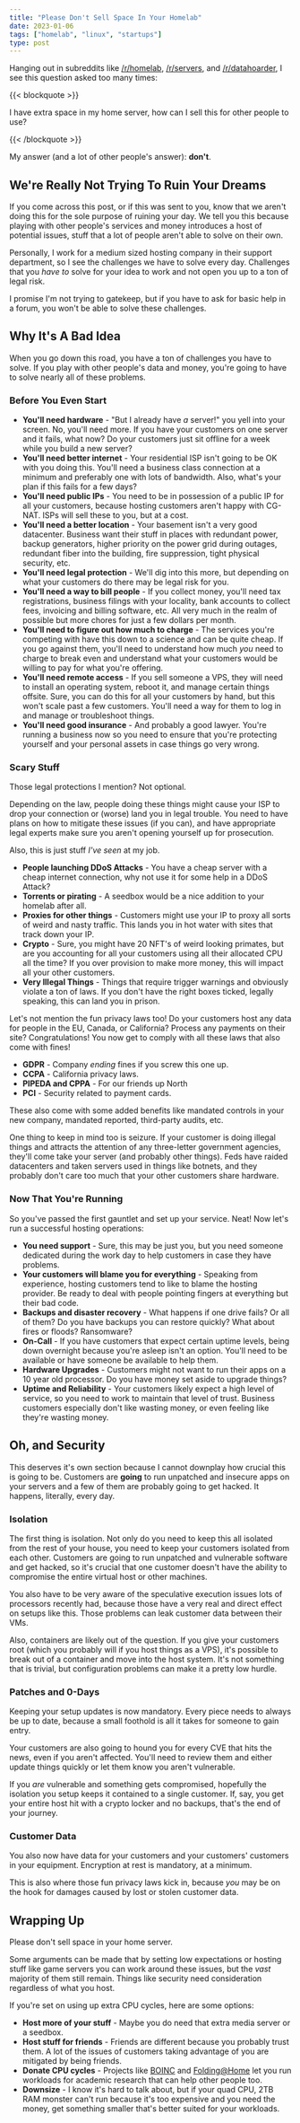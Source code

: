 ```yaml
---
title: "Please Don't Sell Space In Your Homelab"
date: 2023-01-06
tags: ["homelab", "linux", "startups"]
type: post
---
```


Hanging out in subreddits like [/r/homelab](https://reddit.com/r/homelab/),
[/r/servers](https://reddit.com/r/servers), and
[/r/datahoarder](https://reddit.com/r/datahoarder), I see this question asked
too many times:

{{< blockquote >}}

I have extra space in my home server, how can I sell this for other people to
use?

{{< /blockquote >}}

My answer (and a lot of other people's answer): **don't**.

## We're Really Not Trying To Ruin Your Dreams

If you come across this post, or if this was sent to you, know that we aren't
doing this for the sole purpose of ruining your day.  We tell you this because
playing with other people's services and money introduces a host of potential
issues, stuff that a lot of people aren't able to solve on their own.

Personally, I work for a medium sized hosting company in their support
department, so I see the challenges we have to solve every day.  Challenges that
you _have to_ solve for your idea to work and not open you up to a ton of legal
risk.

I promise I'm not trying to gatekeep, but if you have to ask for basic help in a
forum, you won't be able to solve these challenges.

## Why It's A Bad Idea

When you go down this road, you have a ton of challenges you have to solve.  If
you play with other people's data and money, you're going to have to solve
nearly all of these problems.

### Before You Even Start

* **You'll need hardware** - "But I already have _a_ server!" you yell into your
  screen.  No, you'll need more.  If you have your customers on one server and
  it fails, what now?  Do your customers just sit offline for a week while you
  build a new server?
* **You'll need better internet** - Your residential ISP isn't going to be OK
  with you doing this.  You'll need a business class connection at a minimum and
  preferably one with lots of bandwidth.  Also, what's your plan if this fails
  for a few days?
* **You'll need public IPs** - You need to be in possession of a public IP for
  all your customers, because hosting customers aren't happy with CG-NAT.  ISPs
  will sell these to you, but at a cost.
* **You'll need a better location** - Your basement isn't a very good
  datacenter.  Business want their stuff in places with redundant power, backup
  generators, higher priority on the power grid during outages, redundant fiber
  into the building, fire suppression, tight physical security, etc.
* **You'll need legal protection** - We'll dig into this more, but depending on
  what your customers do there may be legal risk for you.
* **You'll need a way to bill people** - If you collect money, you'll need tax
  registrations, business filings with your locality, bank accounts to collect
  fees, invoicing and billing software, etc.  All very much in the realm of
  possible but more chores for just a few dollars per month.
* **You'll need to figure out how much to charge** - The services you're
  competing with have this down to a science and can be quite cheap.  If you go
  against them, you'll need to understand how much _you_ need to charge to break
  even and understand what your customers would be willing to pay for what
  you're offering.
* **You'll need remote access** - If you sell someone a VPS, they will need to
  install an operating system, reboot it, and manage certain things offsite.
  Sure, you can do this for all your customers by hand, but this won't scale
  past a few customers.  You'll need a way for them to log in and manage or
  troubleshoot things.
* **You'll need good insurance** - And probably a good lawyer.  You're running a
  business now so you need to ensure that you're protecting yourself and your
  personal assets in case things go very wrong.

### Scary Stuff

Those legal protections I mention?  Not optional.

Depending on the law, people doing these things might cause your ISP to drop
your connection or (worse) land you in legal trouble.  You need to have plans on
how to mitigate these issues (if you can), and have appropriate legal experts
make sure you aren't opening yourself up for prosecution.

Also, this is just stuff _I've seen_ at my job.

* **People launching DDoS Attacks** - You have a cheap server with a cheap
  internet connection, why not use it for some help in a DDoS Attack?
* **Torrents or pirating** - A seedbox would be a nice addition to your homelab
  after all.
* **Proxies for other things** - Customers might use your IP to proxy all sorts
  of weird and nasty traffic.  This lands you in hot water with sites that track
  down your IP.
* **Crypto** - Sure, you might have 20 NFT's of weird looking primates, but are
  you accounting for all your customers using all their allocated CPU all the
  time?  If you over provision to make more money, this will impact all your
  other customers.
* **Very Illegal Things** - Things that require trigger warnings and obviously
  violate a ton of laws.  If you don't have the right boxes ticked, legally
  speaking, this can land you in prison.

Let's not mention the fun privacy laws too!  Do your customers host any data for
people in the EU, Canada, or California?  Process any payments on their site?
Congratulations! You now get to comply with all these laws that also come with
fines!

* **GDPR** - Company _ending_ fines if you screw this one up.
* **CCPA** - California privacy laws.
* **PIPEDA and CPPA** - For our friends up North
* **PCI** - Security related to payment cards.

These also come with some added benefits like mandated controls in your new
company, mandated reported, third-party audits, etc.

One thing to keep in mind too is seizure.  If your customer is doing illegal
things and attracts the attention of any three-letter government agencies,
they'll come take your server (and probably other things).  Feds have raided
datacenters and taken servers used in things like botnets, and they probably
don't care too much that your other customers share hardware.

### Now That You're Running

So you've passed the first gauntlet and set up your service.  Neat!  Now let's
run a successful hosting operations:

* **You need support** - Sure, this may be just you, but you need someone
  dedicated during the work day to help customers in case they have problems.
* **Your customers will blame you for everything** - Speaking from experience,
  hosting customers tend to like to blame the hosting provider.  Be ready to
  deal with people pointing fingers at everything but their bad code.
* **Backups and disaster recovery** - What happens if one drive fails?  Or all
  of them?  Do you have backups you can restore quickly?  What about fires or
  floods?  Ransomware?
* **On-Call** - If you have customers that expect certain uptime levels, being
  down overnight because you're asleep isn't an option.  You'll need to be
  available or have someone be available to help them.
* **Hardware Upgrades** - Customers might not want to run their apps on a 10
  year old processor.  Do you have money set aside to upgrade things?
* **Uptime and Reliability** - Your customers likely expect a high level of
  service, so you need to work to maintain that level of trust.  Business
  customers especially don't like wasting money, or even feeling like they're
  wasting money.

## Oh, and Security

This deserves it's own section because I cannot downplay how crucial this is
going to be.  Customers are **going** to run unpatched and insecure apps on your
servers and a few of them are probably going to get hacked.  It happens,
literally, every day.

### Isolation

The first thing is isolation.  Not only do you need to keep this all isolated
from the rest of your house, you need to keep your customers isolated from each
other.  Customers are going to run unpatched and vulnerable software and get
hacked, so it's crucial that one customer doesn't have the ability to compromise
the entire virtual host or other machines.

You also have to be very aware of the speculative execution issues lots of
processors recently had, because those have a very real and direct effect on
setups like this.  Those problems can leak customer data between their VMs.

Also, containers are likely out of the question.  If you give your customers
root (which you probably will if you host things as a VPS), it's possible to
break out of a container and move into the host system.  It's not something that
is trivial, but configuration problems can make it a pretty low hurdle.

### Patches and 0-Days

Keeping your setup updates is now mandatory.  Every piece needs to always be up
to date, because a small foothold is all it takes for someone to gain entry.

Your customers are also going to hound you for every CVE that hits the news,
even if you aren't affected.  You'll need to review them and either update
things quickly or let them know you aren't vulnerable.

If you _are_ vulnerable and something gets compromised, hopefully the isolation
you setup keeps it contained to a single customer.  If, say, you get your entire
host hit with a crypto locker and no backups, that's the end of your journey.

### Customer Data

You also now have data for your customers and your customers' customers in your
equipment.  Encryption at rest is mandatory, at a minimum.

This is also where those fun privacy laws kick in, because _you_ may be on the
hook for damages caused by lost or stolen customer data.

## Wrapping Up

Please don't sell space in your home server.

Some arguments can be made that by setting low expectations or hosting stuff
like game servers you can work around these issues, but the _vast_ majority of
them still remain.  Things like security need consideration regardless of what
you host.

If you're set on using up extra CPU cycles, here are some options:

* **Host more of your stuff** - Maybe you do need that extra media server or a seedbox.
* **Host stuff for friends** - Friends are different because you probably trust
  them.  A lot of the issues of customers taking advantage of you are mitigated
  by being friends.
* **Donate CPU cycles** - Projects like [BOINC](https://boinc.berkeley.edu/) and
  [Folding@Home](https://foldingathome.org) let you run workloads for academic
  research that can help other people too.
* **Downsize** - I know it's hard to talk about, but if your quad CPU, 2TB RAM
  monster can't run because it's too expensive and you need the money, get
  something smaller that's better suited for your workloads.
